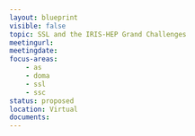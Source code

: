 ```yaml
---
layout: blueprint
visible: false
topic: SSL and the IRIS-HEP Grand Challenges
meetingurl:
meetingdate:
focus-areas:
    - as
    - doma
    - ssl
    - ssc
status: proposed
location: Virtual
documents:
---
```

